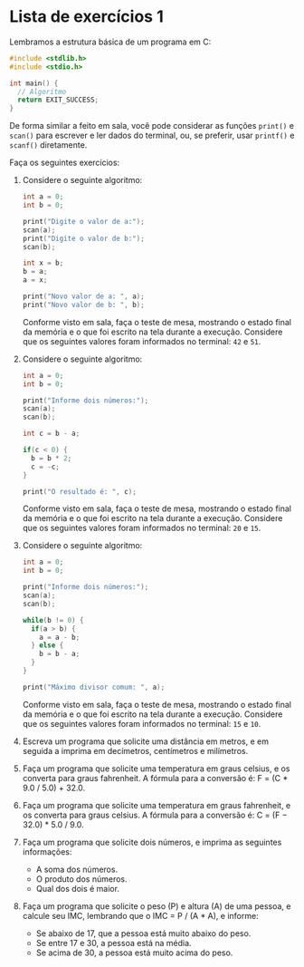 # Lista de exercícios 1

Lembramos a estrutura básica de um programa em C:

```c
#include <stdlib.h>
#include <stdio.h>

int main() {
  // Algoritmo
  return EXIT_SUCCESS;
}
```

De forma similar a feito em sala, você pode considerar as funções `print()` e `scan()` para escrever e ler dados do terminal, ou, se preferir, usar `printf()` e `scanf()` diretamente.

Faça os seguintes exercícios:

1. Considere o seguinte algoritmo:
    ```c
    int a = 0;
    int b = 0;

    print("Digite o valor de a:");
    scan(a);
    print("Digite o valor de b:");
    scan(b);

    int x = b;
    b = a;
    a = x;

    print("Novo valor de a: ", a);
    print("Novo valor de b: ", b);
    ```

    Conforme visto em sala, faça o teste de mesa, mostrando o estado final da memória e o que foi escrito na tela durante a execução. Considere que os seguintes valores foram informados no terminal: `42` e `51`.

2. Considere o seguinte algoritmo:
    ```c
    int a = 0;
    int b = 0;

    print("Informe dois números:");
    scan(a);
    scan(b);

    int c = b - a;

    if(c < 0) {
      b = b * 2;
      c = -c;
    }

    print("O resultado é: ", c);
    ```

    Conforme visto em sala, faça o teste de mesa, mostrando o estado final da memória e o que foi escrito na tela durante a execução. Considere que os seguintes valores foram informados no terminal: `20` e `15`.

3. Considere o seguinte algoritmo:
    ```c
    int a = 0;
    int b = 0;

    print("Informe dois números:");
    scan(a);
    scan(b);

    while(b != 0) {
      if(a > b) {
        a = a - b;
      } else {
        b = b - a;
      }
    }

    print("Máximo divisor comum: ", a);
    ```

    Conforme visto em sala, faça o teste de mesa, mostrando o estado final da memória e o que foi escrito na tela durante a execução. Considere que os seguintes valores foram informados no terminal: `15` e `10`.

4. Escreva um programa que solicite uma distância em metros, e em seguida a imprima em decímetros, centímetros e milímetros.

5. Faça um programa que solicite uma temperatura em graus celsius, e os converta para graus fahrenheit. A fórmula para a conversão é: F = (C * 9.0 / 5.0) + 32.0.

6. Faça um programa que solicite uma temperatura em graus fahrenheit, e os converta para graus celsius. A fórmula para a conversão é: C = (F − 32.0) * 5.0 / 9.0.

7. Faça um programa que solicite dois números, e imprima as seguintes informações:
    - A soma dos números.
    - O produto dos números.
    - Qual dos dois é maior.

8. Faça um programa que solicite o peso (P) e altura (A) de uma pessoa, e calcule seu IMC, lembrando que o IMC = P / (A * A), e informe:
    - Se abaixo de 17, que a pessoa está muito abaixo do peso.
    - Se entre 17 e 30, a pessoa está na média.
    - Se acima de 30, a pessoa está muito acima do peso.
